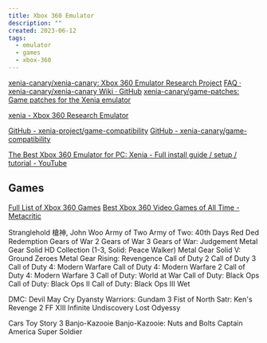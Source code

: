 ```yaml
---
title: Xbox 360 Emulator
description: ""
created: 2023-06-12
tags:
  - emulator
  - games
  - xbox-360
---
```


[xenia-canary/xenia-canary: Xbox 360 Emulator Research Project](https://github.com/xenia-canary/xenia-canary)
[FAQ · xenia-canary/xenia-canary Wiki · GitHub](https://github.com/xenia-canary/xenia-canary/wiki/FAQ)
[xenia-canary/game-patches: Game patches for the Xenia emulator](https://github.com/xenia-canary/game-patches)

[xenia - Xbox 360 Research Emulator](https://xenia.jp/)

[GitHub - xenia-project/game-compatibility](https://github.com/xenia-project/game-compatibility)
[GitHub - xenia-canary/game-compatibility](https://github.com/xenia-canary/game-compatibility)

[The Best Xbox 360 Emulator for PC: Xenia - Full install guide / setup / tutorial - YouTube](https://www.youtube.com/watch?v=6oPJ2xroj-0)

## Games

[Full List of Xbox 360 Games](https://www.trueachievements.com/xbox-360/games)
[Best Xbox 360 Video Games of All Time - Metacritic](https://www.metacritic.com/browse/games/score/metascore/all/xbox360)

Stranglehold 槍神, John Woo
Army of Two
Army of Two: 40th Days
Red Ded Redemption
Gears of War 2
Gears of War 3
Gears of War: Judgement
Metal Gear Solid HD Collection (1-3, Solid: Peace Walker)
Metal Gear Solid V: Ground Zeroes
Metal Gear Rising: Revengence
Call of Duty 2
Call of Duty 3
Call of Duty 4: Modern Warfare
Call of Duty 4: Modern Warfare 2
Call of Duty 4: Modern Warfare 3
Call of Duty: World at War
Call of Duty: Black Ops
Call of Duty: Black Ops II
Call of Duty: Black Ops III
Wet

DMC: Devil May Cry
Dyansty Warriors: Gundam 3
Fist of North Satr: Ken's Revenge 2
FF XIII
Infinite Undiscovery
Lost Odyessy

Cars
Toy Story 3
Banjo-Kazooie
Banjo-Kazooie: Nuts and Bolts
Captain America Super Soldier
